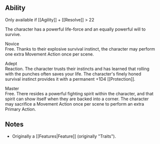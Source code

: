 ## Ability
Only available if [[Agility]] + [[Resolve]] > 22

The character has a powerful life-force and an equally powerful will to survive.

Novice<br>Free. Thanks to their explosive survival instinct, the character may perform one extra Movement Action once per scene.

Adept<br>Reaction. The character trusts their instincts and has learned that rolling with the punches often saves your life. The character's finely honed survival instinct provides it with a permanent +1D4 [[Protection]].

Master<br>Free. There resides a powerful fighting spirit within the character, and that spirit can show itself when they are backed into a corner. The character may sacrifice a Movement Action once per scene to perform an extra Primary Action.
## Notes
* Originally a [[Features|Feature]] (originally "Traits").